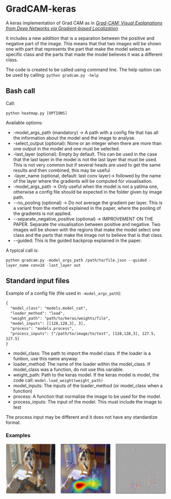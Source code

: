# GradCAM-keras
A keras implementation of Grad CAM as in <a href=https://arxiv.org/pdf/1610.02391.pdf><i> Grad-CAM: Visual Explanations from Deep Networks
via Gradient-based Localization </i></a>

It includes a new addition that is a separation between the positive and negative part of the image. This means that that two images will be shown one with part that represents the part that make the model selects an specific class and the parts that made the model believes it was a different class. 

The code is created to be called using command line. The help option can be used by calling:
`python gradcam.py -help`

## Bash call

Call: 
```
python heatmap.py [OPTIONS]
```

Available options:

- -model_args_path (mandatory) -> A path with a config file that has all the information about the model and the image to analyse.
- -select_output (optional): None or an integer when there are more than one output in the model and one must be selected.
- -last_layer (optional): Empty by default. This can be used in the case that the last layer in the model is not the last layer that must be used.
                        This is not very common but if several heads are used to get the same results and then combined, this may be useful
- -layer_name (optional, default: last conv layer)-> followed by the name of the layer where the gradients will be computed for visualisation.
- -model_args_path -> Only useful when the model is not a yatima one, otherwise a config file should be expected in the folder given by image path.
- --no_pooling (optional) -> Do not average the gradient per layer. This is a variant from the method explained in the paper, where the pooling of the gradients is not applied.
- --separate_negative_positive (optional) -> IMPROVEMENT ON THE PAPER. Separate the visualisation between positive and negative. Two images will be shown with the regions that make the model select one class and the parts that make the image not to believe that is that class.
- --guided: This is the guided backprop explained in the paper.

A typical call is:
```
python gradcam.py -model_args_path /path/to/file.json --guided -layer_name conv2d -last_layer out
```

## Standard input files
Example of a config file (file used in `-model_args_path`):
```
{
  "model_class": "models.model_cat",
  "loader_method": "load",
  "weight_path": "path/to/keras/weights/file",
  "model_inputs": [[128,128,3], 3],
  "process": "models.process",
  "process_inputs": ["/path/to/image/to/test", [128,128,3], 127.5, 127.5]
}
```
- model_class: The path to import the model class. If the loader is a funtion, use this name anyway.
- loader_method: The name of the loader within the model_class. If model_class was a function, do not use this variable.
- weight_path: Path to the keras model. If the keras model is model, the code call: `model.load_weight(weight_path)`
- model_inputs: The inputs of the loader_method (or model_class when a function)
- process: A function that normalise the image to be used for the model.
- process_inputs: The input of the model. This must include the image to test

The process input may be different and it does not have any standardize format.

### Examples
![](cat.bmp)